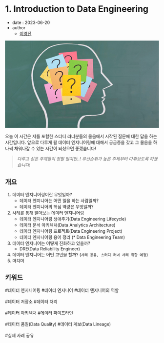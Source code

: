 # 1. Introduction to Data Engineering
- date : 2023-06-20
- author
  * [이영전](https://github.com/steve-yj)


![오늘 이 시간은 저를 포함한 스터디 러너분들의 물음에서 시작된 질문에 대한 답을 하는 시간입니다. 앞으로 다루게 될 데이터 엔지니어링에 대해서 궁금증을 갖고 그 물음을 하나씩 채워나갈 수 있는 시간이 되셨으면 좋겠습니다!](images/1.0_intro.png)

오늘 이 시간은 저를 포함한 스터디 러너분들의 물음에서 시작된 질문에 대한 답을 하는 시간입니다. 앞으로 다루게 될 데이터 엔지니어링에 대해서 궁금증을 갖고 그 물음을 하나씩 채워나갈 수 있는 시간이 되셨으면 좋겠습니다!

> *다루고 싶은 주제들이 정말 많지만..! 우선순위가 높은 주제부터 다뤄보도록 하겠습니다!*

## 개요
1. 데이터 엔지니어링이란 무엇일까?
   - 데이터 엔지니어는 어떤 일을 하는 사람일까?
   - 데이터 엔지니어의 핵심 역량은 무엇일까?
2. 사례를 통해 알아보는 데이터 엔지니어링
   - 데이터 엔지니어링 생애주기(Data Engineering Lifecycle)
   - 데이터 분석 아키텍처(Data Analytics Architecture)
   - 데이터 엔지니어링 프로젝트(Data Engineering Project)
   - 데이터 엔지니어링 용어 정리 (* Data Engineering Team)
3. 데이터 엔지니어는 어떻게 진화하고 있을까?
    - DRE(Data Reliability Engineer)
4. 데이터 엔지니어는 어떤 고민을 할까? (`사례 공유, 스터디 러너 사례 취합 예정`)
5. 마치며

## 키워드
#데이터 엔지니어링 #데이터 엔지니어 #데이터 엔지니어의 역할 <br></br>
#데이터 저장소 #데이터 처리 <br></br>
#데이터 아키텍처 #데이터 파이프라인 <br></br>
#데이터 품질(Data Quality)
#데이터 계보(Data Lineage)<br></br> 
#실제 사례 공유